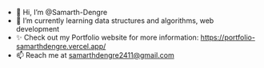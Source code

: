 - 👋 Hi, I’m @Samarth-Dengre
- 🌱 I’m currently learning data structures and algorithms, web development
- ✨ Check out my Portfolio website for more information: https://portfolio-samarthdengre.vercel.app/
- 📫 Reach me at samarthdengre2411@gmail.com 

<!---
Samarth-Dengre/Samarth-Dengre is a ✨ special ✨ repository because its `README.md` (this file) appears on your GitHub profile.
You can click the Preview link to take a look at your changes.
--->
